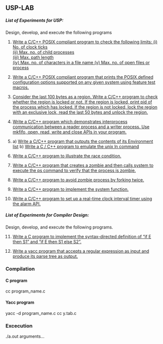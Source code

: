 ## USP-LAB

##### List of Experiments for USP: 
Design, develop, and execute the following programs 

1. [Write a C/C++ POSIX compliant program to check the following limits: 
(i)  No.  of  clock  ticks  
(ii)  Max.  no.  of  child  processes  
(iii)  Max.  path  length  
(iv)  Max.  no.  of characters in a file name 
(v) Max. no. of open files or process](https://github.com/vishnu-dev/USP-LAB/blob/master/1.c)  

2. [Write a C/C++ POSIX compliant program that prints the POSIX defined configuration options 
supported on any given system using feature test macros.](https://github.com/vishnu-dev/USP-LAB/blob/master/2.c) 

3. [Consider the last 100 bytes as a region. Write a C/C++ program to check whether the region is 
locked or not.  If the region is locked, print pid of the process which has locked. If the region is 
not locked, lock the region with an exclusive lock, read the last 50 bytes and unlock the region.](https://github.com/vishnu-dev/USP-LAB/blob/master/3.c)

4.  [Write  a  C/C++  program  which  demonstrates  interprocess  communication  between  a  reader 
process and a writer process. Use mkfifo, open, read, write and close APIs in your program.](https://github.com/vishnu-dev/USP-LAB/blob/master/4.c)

5. a) [Write a C/C++ program that outputs the contents of its Environment list](https://github.com/vishnu-dev/USP-LAB/blob/master/5a.c)
    b) [Write a C / C++ program to emulate the unix ln command](https://github.com/vishnu-dev/USP-LAB/blob/master/5b.c)
    
6. [Write a C/C++ program to illustrate the race condition.](https://github.com/vishnu-dev/USP-LAB/blob/master/6.c)

7. [Write  a  C/C++  program  that  creates  a  zombie  and  then  calls  system  to  execute  the ps command to verify that the process is zombie.](https://github.com/vishnu-dev/USP-LAB/blob/master/7.c) 

8. [Write a C/C++ program to avoid zombie process by forking twice.](https://github.com/vishnu-dev/USP-LAB/blob/master/8.c)

9. [Write a C/C++ program to implement the system function.](https://github.com/vishnu-dev/USP-LAB/blob/master/9.c)

10. [Write a C/C++ program to set up a real-time clock interval timer using the alarm API.](https://github.com/vishnu-dev/USP-LAB/blob/master/10.c)

##### List  of  Experiments  for  Compiler  Design: 
Design,  develop,  and  execute  the  following 
programs. 

11.  [Write  a  C  program  to  implement  the  syntax-directed definition of “if E then S1” and “if E then  S1  else  S2”.](https://github.com/vishnu-dev/USP-LAB/blob/master/11.c)

12.  [Write a yacc program that accepts a regular expression as input and produce its parse tree as output.](https://github.com/vishnu-dev/USP-LAB/blob/master/12.y)


### Compilation

#### C program
cc program_name.c

#### Yacc program
yacc -d program_name.c
cc y.tab.c

### Excecution
./a.out arguments...
